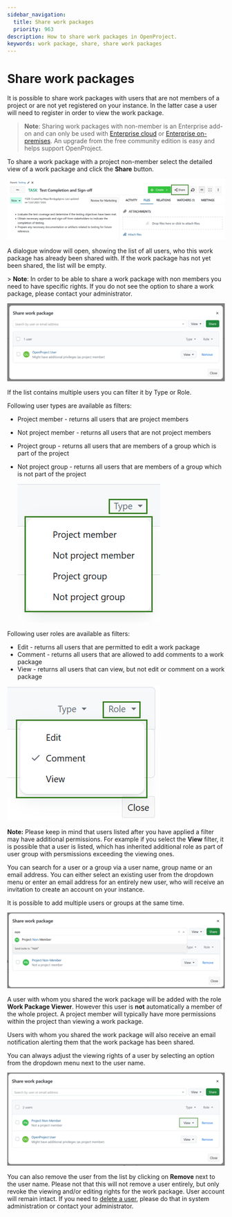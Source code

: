 ```yaml
---
sidebar_navigation:
  title: Share work packages
  priority: 963
description: How to share work packages in OpenProject.
keywords: work package, share, share work packages
---
```


# Share work packages

It is possible to share work packages with users that are not members of a project or are not yet registered on your instance. In the latter case a user will need to register in order to view the work package.

> **Note**: Sharing work packages with non-member is an Enterprise add-on and can only be used with [Enterprise cloud](../../../enterprise-guide/enterprise-cloud-guide/) or  [Enterprise on-premises](../../../enterprise-guide/enterprise-on-premises-guide/). An upgrade from the free community edition is easy and helps support OpenProject.

To share a work package with a project non-member select the detailed view of a work package and click the **Share** button.

![Share button in OpenProject work packages](openproject_user_guide_share_button_wp.png)

A dialogue window will open, showing the list of all users, who this work package has already been shared with. If the work package has not yet been shared, the list will be empty. 

\> **Note**: In order to be able to share a work package with non members you need to have specific rights. If you do not see the option to share a work package, please contact your administrator.

![List of users with access to a work package in OpenProject](openproject_user_guide_shared_with_list.png)

If the list contains multiple users you can filter it by Type or Role. 

Following user types are available as filters:

- Project member - returns all users that are project members

- Not project member - returns all users that are not project members

- Project group - returns all users that are members of a group which is part of the project

- Not project group - returns all users that are members of a group which is not part of the project

  ![Filter list of users by user type](openproject_user_guide_sharing_member_type_filter.png)

Following user roles are available as filters:

- Edit - returns all users that are permitted to edit a work package
- Comment - returns all users that are allowed to add comments to a work package
- View - returns all users that can view, but not edit or comment on a work package

![Filter list of users by user role](openproject_user_guide_sharing_member_role_filter.png)

**Note:** Please keep in mind that users listed after you have applied a filter may have additional permissions. For example if you select the **View** filter, it is possible that a user is listed, which has inherited additional role as part of user group with persmissions exceeding the viewing ones.

You can search for a user or a group via a user name, group name or an email address. You can either select an existing user from the dropdown menu or enter an email address for an entirely new user, who will receive an invitation to create an account on your instance. 

It is possible to add multiple users or groups at the same time.

![search for a new user to share a work package](openproject_user_guide_shared_search.png)

A user with whom you shared the work package will be added with the role **Work Package Viewer**. However this user is **not** automatically a member of the whole project. A project member will typically have more permissions within the project than viewing a work package.

Users with whom you shared the work package will also receive an email notification alerting them that the work package has been shared.

You can always adjust the viewing rights of a user by selecting an option from the dropdown menu next to the user name. 

![](openproject_user_guide_shared_with_list_change_role.png)

You can also remove the user from the list by clicking on **Remove** next to the user name. Please not that this will not remove a user entirely, but only revoke the viewing and/or editing rights for the work package. User account will remain intact. If you need to [delete a user](../../../system-admin-guide/users-permissions/users/#delete-users), please do that in system administration or contact your administrator.
